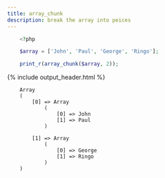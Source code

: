 ```yaml
---
title: array_chunk
description: break the array into peices
---
```


```php
    <?php

    $array = ['John', 'Paul', 'George', 'Ringo'];

    print_r(array_chunk($array, 2));
```

{% include output_header.html %}

```console
    Array
    (
        [0] => Array
            (
                [0] => John
                [1] => Paul
            )

        [1] => Array
            (
                [0] => George
                [1] => Ringo
            )
    )
```